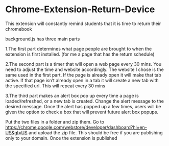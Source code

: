 # Chrome-Extension-Return-Device
This extension will constantly remind students that it is time to return their chromebook

background.js has three main parts

1.The first part determines what page people are brought to when the extension is first installed.
(for me a page that has the return schedule)

2.The second part is a timer that will open a web page every 30 mins. You need to adjust the time
and website accordingly. The website I chose is the same used in the first part. If the page is
already open it will make that tab active. If that page isn’t already open in a tab it will create
a new tab with the specified url. This will repeat every 30 mins

3.The third part makes an alert box pop up every time a page is loaded/refreshed, or a new tab is
created. Change the alert message to the desired message. Once the alert has popped up a few times,
users will be given the option to check a box that will prevent future alert box popups.

Put the two files in a folder and zip them. Go to
https://chrome.google.com/webstore/developer/dashboard?hl=en-US&gl=US 
and upload the zip file. This should be free if you are publishing only to your domain.
Once the extension is published 
